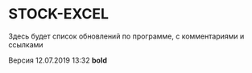 # STOCK-EXCEL
Здесь будет список обновлений по программе, с комментариями и ссылками

Версия 12.07.2019 13:32 **bold**
